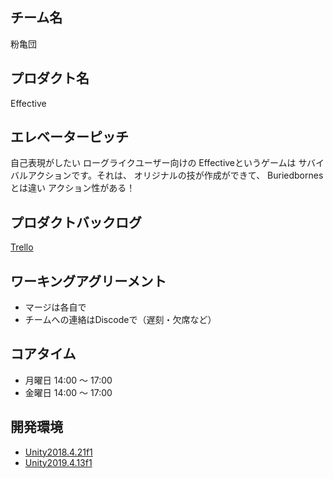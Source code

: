 ## チーム名
粉亀団

## プロダクト名
Effective

## エレベーターピッチ
自己表現がしたい
ローグライクユーザー向けの
Effectiveというゲームは
サバイバルアクションです。それは、
オリジナルの技が作成ができて、
Buriedbornesとは違い
アクション性がある！

## プロダクトバックログ

[Trello](https://trello.com/b/B7dvo7a8/effective)

## ワーキングアグリーメント

- マージは各自で
- チームへの連絡はDiscodeで（遅刻・欠席など）

## コアタイム

- 月曜日 14:00 〜 17:00
- 金曜日 14:00 〜 17:00

## 開発環境

- [Unity2018.4.21f1](https://unity.com/)
- [Unity2019.4.13f1](https://unity.com/)
